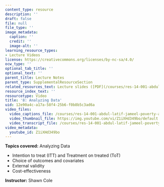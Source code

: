 ```yaml
---
content_type: resource
description: ''
draft: false
file: null
file_type: ''
image_metadata:
  caption: ''
  credit: ''
  image-alt: ''
learning_resource_types:
- Lecture Videos
license: https://creativecommons.org/licenses/by-nc-sa/4.0/
ocw_type: ''
optional_tab_title: ''
optional_text: ''
parent_title: Lecture Notes
parent_type: SupplementalResourceSection
related_resources_text: Lecture slides ([PDF](/courses/res-14-001-abdul-latif-jameel-poverty-action-lab-executive-training-evaluating-social-programs-2009-spring-2009/resources/lecture8))
resource_index_text: ''
resourcetype: Video
title: '8: Analyzing Data'
uid: 12e90a4c-a17a-58f4-25b6-f0b8b5c3ad6a
video_files:
  video_captions_file: /courses/res-14-001-abdul-latif-jameel-poverty-action-lab-executive-training-evaluating-social-programs-2009-spring-2009/0d3e92dfd0445e52932bd4b3c9b20187_Z1iXHd349bo.vtt
  video_thumbnail_file: https://img.youtube.com/vi/Z1iXHd349bo/default.jpg
  video_transcript_file: /courses/res-14-001-abdul-latif-jameel-poverty-action-lab-executive-training-evaluating-social-programs-2009-spring-2009/6e0cecbbd9e559d58833b626aa1c08c8_Z1iXHd349bo.pdf
video_metadata:
  youtube_id: Z1iXHd349bo
---
```


**Topics covered:** Analyzing Data

*   Intention to treat (ITT) and Treatment on treated (ToT)
*   Choice of outcomes and covariates
*   External validity
*   Cost-effectiveness

**Instructor:** Shawn Cole